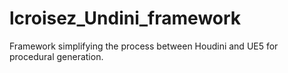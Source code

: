 # lcroisez_Undini_framework
Framework simplifying the process between Houdini and UE5 for procedural generation.
